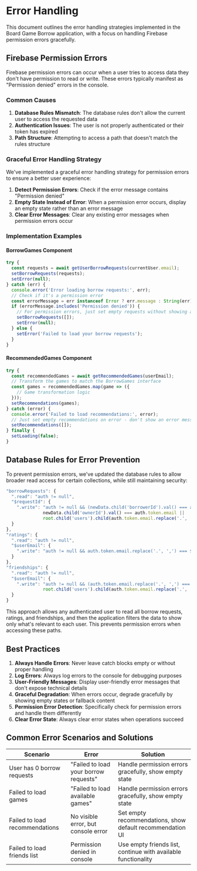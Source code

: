 # Error Handling

This document outlines the error handling strategies implemented in the Board Game Borrow application, with a focus on handling Firebase permission errors gracefully.

## Firebase Permission Errors

Firebase permission errors can occur when a user tries to access data they don't have permission to read or write. These errors typically manifest as "Permission denied" errors in the console.

### Common Causes

1. **Database Rules Mismatch**: The database rules don't allow the current user to access the requested data
2. **Authentication Issues**: The user is not properly authenticated or their token has expired
3. **Path Structure**: Attempting to access a path that doesn't match the rules structure

### Graceful Error Handling Strategy

We've implemented a graceful error handling strategy for permission errors to ensure a better user experience:

1. **Detect Permission Errors**: Check if the error message contains "Permission denied"
2. **Empty State Instead of Error**: When a permission error occurs, display an empty state rather than an error message
3. **Clear Error Messages**: Clear any existing error messages when permission errors occur

### Implementation Examples

#### BorrowGames Component

```typescript
try {
  const requests = await getUserBorrowRequests(currentUser.email);
  setBorrowRequests(requests);
  setError(null);
} catch (err) {
  console.error('Error loading borrow requests:', err);
  // Check if it's a permission error
  const errorMessage = err instanceof Error ? err.message : String(err);
  if (errorMessage.includes('Permission denied')) {
    // For permission errors, just set empty requests without showing an error
    setBorrowRequests([]);
    setError(null);
  } else {
    setError('Failed to load your borrow requests');
  }
}
```

#### RecommendedGames Component

```typescript
try {
  const recommendedGames = await getRecommendedGames(userEmail);
  // Transform the games to match the BorrowGames interface
  const games = recommendedGames.map(game => ({
    // Game transformation logic
  }));
  setRecommendations(games);
} catch (error) {
  console.error('Failed to load recommendations:', error);
  // Just set empty recommendations on error - don't show an error message
  setRecommendations([]);
} finally {
  setLoading(false);
}
```

## Database Rules for Error Prevention

To prevent permission errors, we've updated the database rules to allow broader read access for certain collections, while still maintaining security:

```javascript
"borrowRequests": {
  ".read": "auth != null",
  "$requestId": {
    ".write": "auth != null && (newData.child('borrowerId').val() === auth.token.email || 
              newData.child('ownerId').val() === auth.token.email || 
              root.child('users').child(auth.token.email.replace('.', ',')).child('isAdmin').val() === true)"
  }
},
"ratings": {
  ".read": "auth != null",
  "$userEmail": {
    ".write": "auth != null && auth.token.email.replace('.', ',') === $userEmail"
  }
},
"friendships": {
  ".read": "auth != null",
  "$userEmail": {
    ".write": "auth != null && (auth.token.email.replace('.', ',') === $userEmail || 
              root.child('users').child(auth.token.email.replace('.', ',')).child('isAdmin').val() === true)"
  }
}
```

This approach allows any authenticated user to read all borrow requests, ratings, and friendships, and then the application filters the data to show only what's relevant to each user. This prevents permission errors when accessing these paths.

## Best Practices

1. **Always Handle Errors**: Never leave catch blocks empty or without proper handling
2. **Log Errors**: Always log errors to the console for debugging purposes
3. **User-Friendly Messages**: Display user-friendly error messages that don't expose technical details
4. **Graceful Degradation**: When errors occur, degrade gracefully by showing empty states or fallback content
5. **Permission Error Detection**: Specifically check for permission errors and handle them differently
6. **Clear Error State**: Always clear error states when operations succeed

## Common Error Scenarios and Solutions

| Scenario | Error | Solution |
|----------|-------|----------|
| User has 0 borrow requests | "Failed to load your borrow requests" | Handle permission errors gracefully, show empty state |
| Failed to load games | "Failed to load available games" | Handle permission errors gracefully, show empty state |
| Failed to load recommendations | No visible error, but console error | Set empty recommendations, show default recommendation UI |
| Failed to load friends list | Permission denied in console | Use empty friends list, continue with available functionality |
